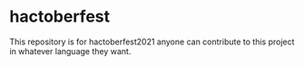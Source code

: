 # hactoberfest
This repository is for hactoberfest2021 anyone can contribute to this project in whatever language they want.
